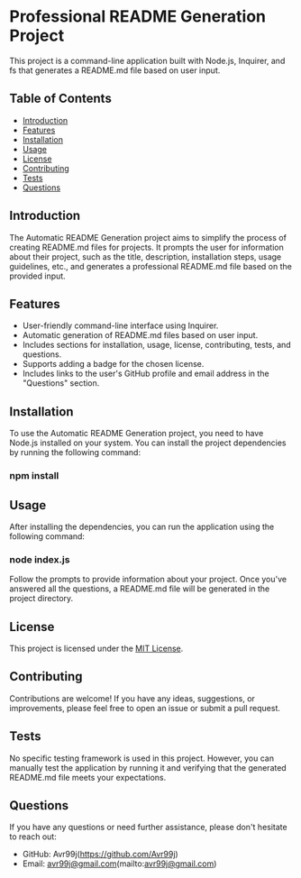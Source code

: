 # Professional README Generation Project

This project is a command-line application built with Node.js, Inquirer, and fs that generates a README.md file based on user input.

## Table of Contents
- [Introduction](#introduction)
- [Features](#features)
- [Installation](#installation)
- [Usage](#usage)
- [License](#license)
- [Contributing](#contributing)
- [Tests](#tests)
- [Questions](#questions)

## Introduction
The Automatic README Generation project aims to simplify the process of creating README.md files for projects. It prompts the user for information about their project, such as the title, description, installation steps, usage guidelines, etc., and generates a professional README.md file based on the provided input.

## Features
- User-friendly command-line interface using Inquirer.
- Automatic generation of README.md files based on user input.
- Includes sections for installation, usage, license, contributing, tests, and questions.
- Supports adding a badge for the chosen license.
- Includes links to the user's GitHub profile and email address in the "Questions" section.

## Installation
To use the Automatic README Generation project, you need to have Node.js installed on your system. You can install the project dependencies by running the following command:

### npm install


## Usage
After installing the dependencies, you can run the application using the following command:

### node index.js


Follow the prompts to provide information about your project. Once you've answered all the questions, a README.md file will be generated in the project directory.

## License
This project is licensed under the [MIT License](https://opensource.org/licenses/MIT).

## Contributing
Contributions are welcome! If you have any ideas, suggestions, or improvements, please feel free to open an issue or submit a pull request.

## Tests
No specific testing framework is used in this project. However, you can manually test the application by running it and verifying that the generated README.md file meets your expectations.

## Questions
If you have any questions or need further assistance, please don't hesitate to reach out:

- GitHub: Avr99j(https://github.com/Avr99j)
- Email: avr99j@gmail.com(mailto:avr99j@gmail.com)

